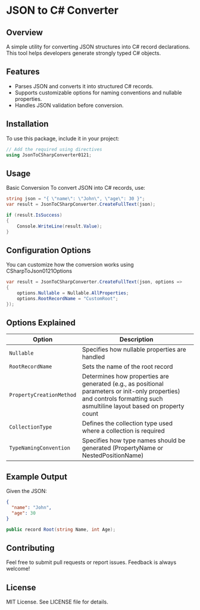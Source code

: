 # JSON to C# Converter

## Overview
A simple utility for converting JSON structures into C# record declarations. This tool helps developers generate strongly typed C# objects.

## Features
- Parses JSON and converts it into structured C# records.
- Supports customizable options for naming conventions and nullable properties.
- Handles JSON validation before conversion.

## Installation
To use this package, include it in your project:

```csharp
// Add the required using directives
using JsonToCSharpConverter0121;

```
## Usage
Basic Conversion
To convert JSON into C# records, use:

```csharp
string json = "{ \"name\": \"John\", \"age\": 30 }";
var result = JsonToCSharpConverter.CreateFullText(json);

if (result.IsSuccess)
{
    Console.WriteLine(result.Value);
}
```

## Configuration Options
You can customize how the conversion works using CSharpToJson0121Options


```csharp
var result = JsonToCSharpConverter.CreateFullText(json, options =>
{
    options.Nullable = Nullable.AllProperties;
    options.RootRecordName = "CustomRoot";
});
```

## Options Explained

| Option                | Description                                      |
|-----------------------|--------------------------------------------------|
| `Nullable`           | Specifies how nullable properties are handled    |
| `RootRecordName`     | Sets the name of the root record                 |
| `PropertyCreationMethod` | Determines how properties are generated (e.g., as positional parameters or init-only properties) and controls formatting such asmultiline layout based on property count |
| `CollectionType` | Defines the collection type used where a collection is required |
| `TypeNamingConvention` | Specifies how type names should be generated (PropertyName or NestedPositionName) |


## Example Output
Given the JSON:

```json
{
  "name": "John",
  "age": 30
}
```

```csharp
public record Root(string Name, int Age);
```

## Contributing
Feel free to submit pull requests or report issues. Feedback is always welcome!

## License
MIT License. See LICENSE file for details.